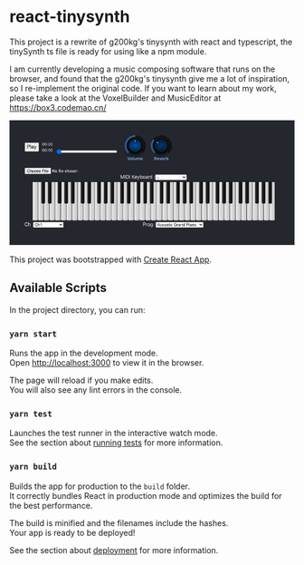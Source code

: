 # react-tinysynth

This project is a rewrite of g200kg's tinysynth with react and typescript, the tinySynth ts file is ready for using like a npm module.

I am currently developing a music composing software that runs on the browser, and found that the g200kg's tinysynth give me a lot of inspiration, so I re-implement the original code. If you want to learn about my work, please take a look at the VoxelBuilder and MusicEditor at https://box3.codemao.cn/ 

![react-tinysynth](./public/demo.png)

This project was bootstrapped with [Create React App](https://github.com/facebook/create-react-app).

## Available Scripts

In the project directory, you can run:

### `yarn start`

Runs the app in the development mode.<br />
Open [http://localhost:3000](http://localhost:3000) to view it in the browser.

The page will reload if you make edits.<br />
You will also see any lint errors in the console.

### `yarn test`

Launches the test runner in the interactive watch mode.<br />
See the section about [running tests](https://facebook.github.io/create-react-app/docs/running-tests) for more information.

### `yarn build`

Builds the app for production to the `build` folder.<br />
It correctly bundles React in production mode and optimizes the build for the best performance.

The build is minified and the filenames include the hashes.<br />
Your app is ready to be deployed!

See the section about [deployment](https://facebook.github.io/create-react-app/docs/deployment) for more information.
